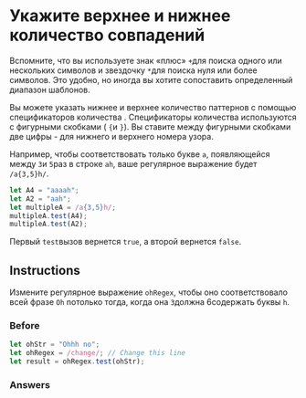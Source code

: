 # Укажите верхнее и нижнее количество совпадений
Вспомните, что вы используете знак «плюс» `+`для поиска одного или нескольких символов и звездочку `*`для поиска нуля или более символов. Это удобно, но иногда вы хотите сопоставить определенный диапазон шаблонов.

Вы можете указать нижнее и верхнее количество паттернов с помощью спецификаторов количества . Спецификаторы количества используются с фигурными скобками ( `{`и `}`). Вы ставите между фигурными скобками две цифры - для нижнего и верхнего номера узора.

Например, чтобы соответствовать только букве `a`, появляющейся между `3`и `5`раз в строке `ah`, ваше регулярное выражение будет `/a{3,5}h/`.
```javascript
let A4 = "aaaah";
let A2 = "aah";
let multipleA = /a{3,5}h/;
multipleA.test(A4);
multipleA.test(A2);
```
Первый `test`вызов вернется `true`, а второй вернется `false`.
## Instructions
Измените регулярное выражение `ohRegex`, чтобы оно соответствовало всей фразе `Oh` noтолько тогда, когда она `3`должна 6содержать буквы `h`.
### Before
```javascript
let ohStr = "Ohhh no";
let ohRegex = /change/; // Change this line
let result = ohRegex.test(ohStr);
```
### Answers
```javascript

```

